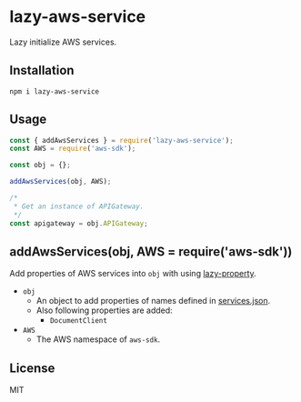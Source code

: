 # lazy-aws-service

Lazy initialize AWS services.

## Installation

```
npm i lazy-aws-service
```

## Usage

``` javascript
const { addAwsServices } = require('lazy-aws-service');
const AWS = require('aws-sdk');

const obj = {};

addAwsServices(obj, AWS);

/*
 * Get an instance of APIGateway.
 */
const apigateway = obj.APIGateway;
```

## addAwsServices(obj, AWS = require('aws-sdk'))

Add properties of AWS services into `obj` with using [lazy-property](https://www.npmjs.com/package/lazy-property).

- `obj`
    - An object to add properties of names defined in [services.json](./lib/services.json).
    - Also following properties are added:
        - `DocumentClient`
- `AWS`
    - The AWS namespace of `aws-sdk`.

## License

MIT
